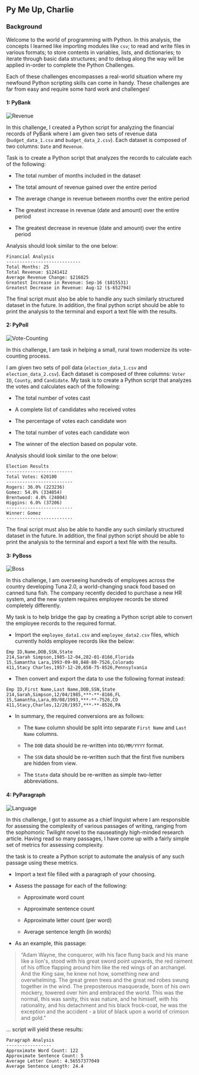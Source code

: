 ## Py Me Up, Charlie

### Background

Welcome to the world of programming with Python. In this analysis, the concepts I learned like importing  modules like `csv`; to read and write files in various formats; to store contents in variables, lists, and dictionaries; to iterate through basic data structures; and to debug along the way will be applied in-order to complete the Python Challenges.  

Each of these challenges encompasses a real-world situation where my newfound Python scripting skills can come in handy. These challenges are far from easy and require some hard work and challenges!


#### 1: PyBank

![Revenue](Images/revenue-per-lead.jpg)

In this challenge, I created a Python script for analyzing the financial records of PyBank where I am given two sets of revenue data (`budget_data_1.csv` and `budget_data_2.csv`). Each dataset is composed of two columns: `Date` and `Revenue`. 

Task is to create a Python script that analyzes the records to calculate each of the following:

* The total number of months included in the dataset

* The total amount of revenue gained over the entire period

* The average change in revenue between months over the entire period

* The greatest increase in revenue (date and amount) over the entire period

* The greatest decrease in revenue (date and amount) over the entire period

Analysis should look similar to the one below:

```
Financial Analysis
----------------------------
Total Months: 25
Total Revenue: $1241412
Average Revenue Change: $216825
Greatest Increase in Revenue: Sep-16 ($815531)
Greatest Decrease in Revenue: Aug-12 ($-652794)
```

The final script must also be able to handle any such similarly structured dataset in the future. In addition, the final python script should be able to print the analysis to the terminal and export a text file with the results.


#### 2: PyPoll

![Vote-Counting](Images/Vote_counting.jpg)

In this challenge, I am task in helping a small, rural town modernize its vote-counting process.

I am given two sets of poll data (`election_data_1.csv` and `election_data_2.csv`). Each dataset is composed of three columns: `Voter ID`, `County`, and `Candidate`. My task is to create a Python script that analyzes the votes and calculates each of the following:

* The total number of votes cast

* A complete list of candidates who received votes

* The percentage of votes each candidate won

* The total number of votes each candidate won

* The winner of the election based on popular vote.

Analysis should look similar to the one below:

```
Election Results
-------------------------
Total Votes: 620100
-------------------------
Rogers: 36.0% (223236)
Gomez: 54.0% (334854)
Brentwood: 4.0% (24804)
Higgins: 6.0% (37206)
-------------------------
Winner: Gomez
-------------------------
```

The final script must also be able to handle any such similarly structured dataset in the future. In addition, the final python script should be able to print the analysis to the terminal and export a text file with the results.

#### 3: PyBoss

![Boss](Images/boss.jpg)

In this challenge, I am overseeing hundreds of employees across the country developing Tuna 2.0, a world-changing snack food based on canned tuna fish. The company recently decided to purchase a new HR system, and the new system requires employee records be stored completely differently.

My task is to help bridge the gap by creating a Python script able to convert the employee records to the required format. 

* Import the `employee_data1.csv` and `employee_data2.csv` files, which currently holds employee records like the below:


```
Emp ID,Name,DOB,SSN,State
214,Sarah Simpson,1985-12-04,282-01-8166,Florida
15,Samantha Lara,1993-09-08,848-80-7526,Colorado
411,Stacy Charles,1957-12-20,658-75-8526,Pennsylvania
```

* Then convert and export the data to use the following format instead:


```
Emp ID,First Name,Last Name,DOB,SSN,State
214,Sarah,Simpson,12/04/1985,***-**-8166,FL
15,Samantha,Lara,09/08/1993,***-**-7526,CO
411,Stacy,Charles,12/20/1957,***-**-8526,PA
```

* In summary, the required conversions are as follows:

  * The `Name` column should be split into separate `First Name` and `Last Name` columns.

  * The `DOB` data should be re-written into `DD/MM/YYYY` format.

  * The `SSN` data should be re-written such that the first five numbers are hidden from view.

  * The `State` data should be re-written as simple two-letter abbreviations.


#### 4: PyParagraph

![Language](Images/language.jpg)

In this challenge, I got to assume as a chief linguist where I am responsible for assessing the complexity of various passages of writing, ranging from the sophomoric Twilight novel to the nauseatingly high-minded research article. Having read so many passages, I have come up with a fairly simple set of metrics for assessing complexity.

the task is to create a Python script to automate the analysis of any such passage using these metrics. 

* Import a text file filled with a paragraph of your choosing.

* Assess the passage for each of the following:

  * Approximate word count

  * Approximate sentence count

  * Approximate letter count (per word)

  * Average sentence length (in words)

* As an example, this passage:

> “Adam Wayne, the conqueror, with his face flung back and his mane like a lion's, stood with his great sword point upwards, the red raiment of his office flapping around him like the red wings of an archangel. And the King saw, he knew not how, something new and overwhelming. The great green trees and the great red robes swung together in the wind. The preposterous masquerade, born of his own mockery, towered over him and embraced the world. This was the normal, this was sanity, this was nature, and he himself, with his rationality, and his detachment and his black frock-coat, he was the exception and the accident - a blot of black upon a world of crimson and gold.”

... script will yield these results:

```
Paragraph Analysis
-----------------
Approximate Word Count: 122
Approximate Sentence Count: 5
Average Letter Count: 4.56557377049
Average Sentence Length: 24.4
```




